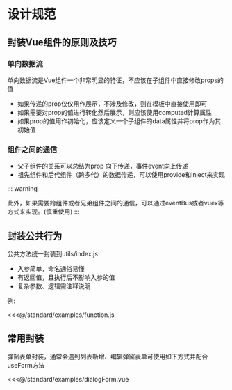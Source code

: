 # 设计规范

## 封装Vue组件的原则及技巧

### 单向数据流

单向数据流是Vue组件一个非常明显的特征，不应该在子组件中直接修改props的值

* 如果传递的prop仅仅用作展示，不涉及修改，则在模板中直接使用即可
* 如果需要对prop的值进行转化然后展示，则应该使用computed计算属性
* 如果prop的值用作初始化，应该定义一个子组件的data属性并将prop作为其初始值

### 组件之间的通信

* 父子组件的关系可以总结为prop 向下传递，事件event向上传递
* 祖先组件和后代组件（跨多代）的数据传递，可以使用provide和inject来实现

::: warning

此外，如果需要跨组件或者兄弟组件之间的通信，可以通过eventBus或者vuex等方式来实现。(慎重使用)
:::

## 封装公共行为

公共方法统一封装到utils/index.js

* 入参简单，命名通俗易懂
* 有返回值，且执行后不影响入参的值
* 复杂参数、逻辑需注释说明

例:

<<<@/standard/examples/function.js

## 常用封装

弹窗表单封装，通常会遇到列表新增、编辑弹窗表单可使用如下方式并配合useForm方法

<<<@/standard/examples/dialogForm.vue